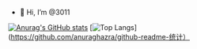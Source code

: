 - 👋 Hi, I’m @3011

[![Anurag's GitHub stats](https://github-readme-stats.vercel.app/api?username=3011)](https://github.com/anuraghazra/github-readme-stats)
[![Top Langs ](https://github-readme-stats.vercel.app/api/top-langs/?username=anuraghazra&layout=compact)](https://github.com/anuraghazra/github-readme-统计）
